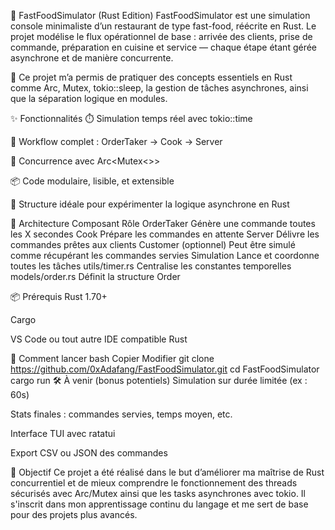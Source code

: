 🍔 FastFoodSimulator (Rust Edition)
FastFoodSimulator est une simulation console minimaliste d’un restaurant de type fast-food, réécrite en Rust. Le projet modélise le flux opérationnel de base : arrivée des clients, prise de commande, préparation en cuisine et service — chaque étape étant gérée asynchrone et de manière concurrente.

🎯 Ce projet m’a permis de pratiquer des concepts essentiels en Rust comme Arc, Mutex, tokio::sleep, la gestion de tâches asynchrones, ainsi que la séparation logique en modules.

✨ Fonctionnalités
⏱️ Simulation temps réel avec tokio::time

🧱 Workflow complet : OrderTaker → Cook → Server

🧵 Concurrence avec Arc<Mutex<>>

📦 Code modulaire, lisible, et extensible

🧠 Structure idéale pour expérimenter la logique asynchrone en Rust

🧩 Architecture
Composant	Rôle
OrderTaker	Génère une commande toutes les X secondes
Cook	Prépare les commandes en attente
Server	Délivre les commandes prêtes aux clients
Customer (optionnel)	Peut être simulé comme récupérant les commandes servies
Simulation	Lance et coordonne toutes les tâches
utils/timer.rs	Centralise les constantes temporelles
models/order.rs	Définit la structure Order

📦 Prérequis
Rust 1.70+

Cargo

VS Code ou tout autre IDE compatible Rust

🚀 Comment lancer
bash
Copier
Modifier
git clone https://github.com/0xAdafang/FastFoodSimulator.git
cd FastFoodSimulator
cargo run
🛠️ À venir (bonus potentiels)
Simulation sur durée limitée (ex : 60s)

Stats finales : commandes servies, temps moyen, etc.

Interface TUI avec ratatui

Export CSV ou JSON des commandes

🤝 Objectif
Ce projet a été réalisé dans le but d’améliorer ma maîtrise de Rust concurrentiel et de mieux comprendre le fonctionnement des threads sécurisés avec Arc/Mutex ainsi que les tasks asynchrones avec tokio. Il s'inscrit dans mon apprentissage continu du langage et me sert de base pour des projets plus avancés.
